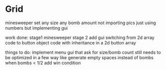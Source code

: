 # Grid
minesweeper
set any size any bomb amount
not importing pics just using numbers
but implementing gui

work done:
stage1 minesweeper 
stage 2 add gui
switching from 2d array code to button object code with inheritance in a 2d button array

things to do:
implement menu gui that ask for size/bomb count
still needs to be optimized in a few way
like generate empty spaces instead of bombs when bombs < 1/2
add win condition

